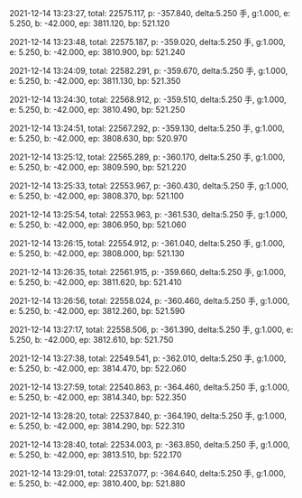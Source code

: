 2021-12-14 13:23:27, total: 22575.117, p: -357.840, delta:5.250 手, g:1.000, e: 5.250, b: -42.000, ep: 3811.120, bp: 521.120

2021-12-14 13:23:48, total: 22575.187, p: -359.020, delta:5.250 手, g:1.000, e: 5.250, b: -42.000, ep: 3810.900, bp: 521.240

2021-12-14 13:24:09, total: 22582.291, p: -359.670, delta:5.250 手, g:1.000, e: 5.250, b: -42.000, ep: 3811.130, bp: 521.350

2021-12-14 13:24:30, total: 22568.912, p: -359.510, delta:5.250 手, g:1.000, e: 5.250, b: -42.000, ep: 3810.490, bp: 521.250

2021-12-14 13:24:51, total: 22567.292, p: -359.130, delta:5.250 手, g:1.000, e: 5.250, b: -42.000, ep: 3808.630, bp: 520.970

2021-12-14 13:25:12, total: 22565.289, p: -360.170, delta:5.250 手, g:1.000, e: 5.250, b: -42.000, ep: 3809.590, bp: 521.220

2021-12-14 13:25:33, total: 22553.967, p: -360.430, delta:5.250 手, g:1.000, e: 5.250, b: -42.000, ep: 3808.370, bp: 521.100

2021-12-14 13:25:54, total: 22553.963, p: -361.530, delta:5.250 手, g:1.000, e: 5.250, b: -42.000, ep: 3806.950, bp: 521.060

2021-12-14 13:26:15, total: 22554.912, p: -361.040, delta:5.250 手, g:1.000, e: 5.250, b: -42.000, ep: 3808.000, bp: 521.130

2021-12-14 13:26:35, total: 22561.915, p: -359.660, delta:5.250 手, g:1.000, e: 5.250, b: -42.000, ep: 3811.620, bp: 521.410

2021-12-14 13:26:56, total: 22558.024, p: -360.460, delta:5.250 手, g:1.000, e: 5.250, b: -42.000, ep: 3812.260, bp: 521.590

2021-12-14 13:27:17, total: 22558.506, p: -361.390, delta:5.250 手, g:1.000, e: 5.250, b: -42.000, ep: 3812.610, bp: 521.750

2021-12-14 13:27:38, total: 22549.541, p: -362.010, delta:5.250 手, g:1.000, e: 5.250, b: -42.000, ep: 3814.470, bp: 522.060

2021-12-14 13:27:59, total: 22540.863, p: -364.460, delta:5.250 手, g:1.000, e: 5.250, b: -42.000, ep: 3814.340, bp: 522.350

2021-12-14 13:28:20, total: 22537.840, p: -364.190, delta:5.250 手, g:1.000, e: 5.250, b: -42.000, ep: 3814.290, bp: 522.310

2021-12-14 13:28:40, total: 22534.003, p: -363.850, delta:5.250 手, g:1.000, e: 5.250, b: -42.000, ep: 3813.510, bp: 522.170

2021-12-14 13:29:01, total: 22537.077, p: -364.640, delta:5.250 手, g:1.000, e: 5.250, b: -42.000, ep: 3810.400, bp: 521.880